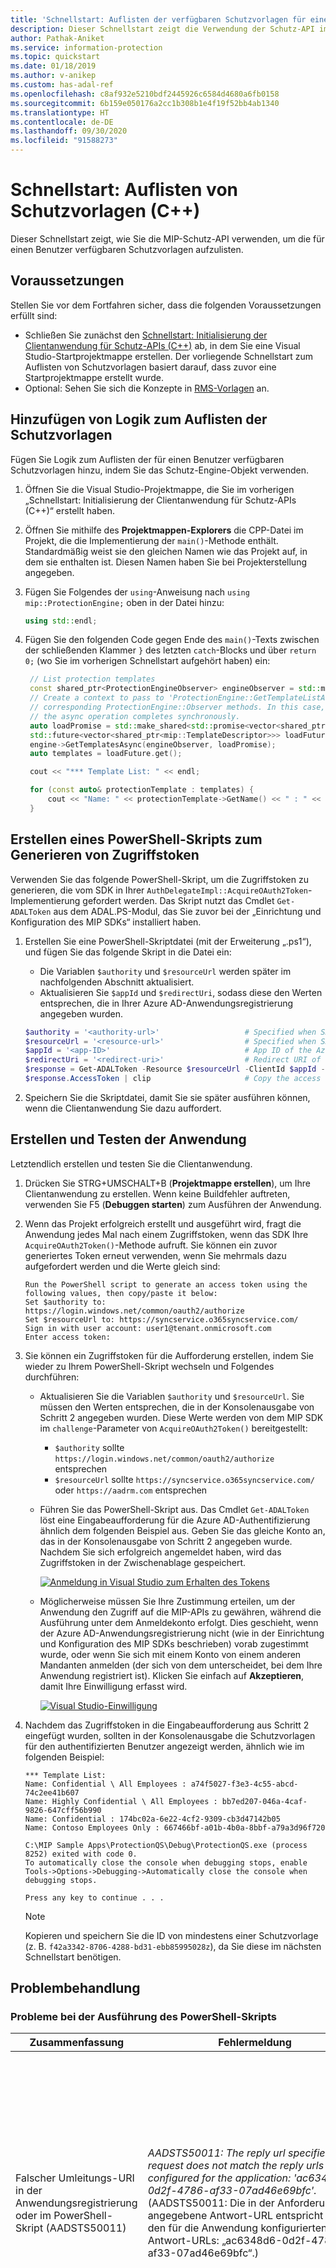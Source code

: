 ```yaml
---
title: 'Schnellstart: Auflisten der verfügbaren Schutzvorlagen für einen authentifizierten Benutzer in einem Microsoft Information Protection-Mandanten (MIP) mit dem MIP SDK für C++'
description: Dieser Schnellstart zeigt die Verwendung der Schutz-API im Microsoft Information Protection SDK für C++, um die für einen Benutzer verfügbaren Schutzvorlagen aufzulisten.
author: Pathak-Aniket
ms.service: information-protection
ms.topic: quickstart
ms.date: 01/18/2019
ms.author: v-anikep
ms.custom: has-adal-ref
ms.openlocfilehash: c8af932e5210bdf2445926c6584d4680a6fb0158
ms.sourcegitcommit: 6b159e050176a2cc1b308b1e4f19f52bb4ab1340
ms.translationtype: HT
ms.contentlocale: de-DE
ms.lasthandoff: 09/30/2020
ms.locfileid: "91588273"
---
```

# <a name="quickstart-list-protection-templates-c"></a>Schnellstart: Auflisten von Schutzvorlagen (C++)

Dieser Schnellstart zeigt, wie Sie die MIP-Schutz-API verwenden, um die für einen Benutzer verfügbaren Schutzvorlagen aufzulisten.

## <a name="prerequisites"></a>Voraussetzungen

Stellen Sie vor dem Fortfahren sicher, dass die folgenden Voraussetzungen erfüllt sind:

- Schließen Sie zunächst den [Schnellstart: Initialisierung der Clientanwendung für Schutz-APIs (C++)](quick-protection-app-initialization-cpp.md) ab, in dem Sie eine Visual Studio-Startprojektmappe erstellen. Der vorliegende Schnellstart zum Auflisten von Schutzvorlagen basiert darauf, dass zuvor eine Startprojektmappe erstellt wurde.
- Optional: Sehen Sie sich die Konzepte in [RMS-Vorlagen](/azure/information-protection/configure-policy-templates) an.

## <a name="add-logic-to-list-the-protection-templates"></a>Hinzufügen von Logik zum Auflisten der Schutzvorlagen

Fügen Sie Logik zum Auflisten der für einen Benutzer verfügbaren Schutzvorlagen hinzu, indem Sie das Schutz-Engine-Objekt verwenden.

1. Öffnen Sie die Visual Studio-Projektmappe, die Sie im vorherigen „Schnellstart: Initialisierung der Clientanwendung für Schutz-APIs (C++)“ erstellt haben.

2. Öffnen Sie mithilfe des **Projektmappen-Explorers** die CPP-Datei im Projekt, die die Implementierung der `main()`-Methode enthält. Standardmäßig weist sie den gleichen Namen wie das Projekt auf, in dem sie enthalten ist. Diesen Namen haben Sie bei Projekterstellung angegeben.

3. Fügen Sie Folgendes der `using`-Anweisung nach `using mip::ProtectionEngine;` oben in der Datei hinzu:

   ```cpp
   using std::endl;
   ```

4. Fügen Sie den folgenden Code gegen Ende des `main()`-Texts zwischen der schließenden Klammer `}` des letzten `catch`-Blocks und über `return 0;` (wo Sie im vorherigen Schnellstart aufgehört haben) ein:

   ```cpp
    // List protection templates
    const shared_ptr<ProtectionEngineObserver> engineObserver = std::make_shared<ProtectionEngineObserver>();
    // Create a context to pass to 'ProtectionEngine::GetTemplateListAsync'. That context will be forwarded to the
    // corresponding ProtectionEngine::Observer methods. In this case, we use promises/futures as a simple way to detect
    // the async operation completes synchronously.
    auto loadPromise = std::make_shared<std::promise<vector<shared_ptr<mip::TemplateDescriptor>>>>();
    std::future<vector<shared_ptr<mip::TemplateDescriptor>>> loadFuture = loadPromise->get_future();
    engine->GetTemplatesAsync(engineObserver, loadPromise);
    auto templates = loadFuture.get();

    cout << "*** Template List: " << endl;

    for (const auto& protectionTemplate : templates) {
        cout << "Name: " << protectionTemplate->GetName() << " : " << protectionTemplate->GetId() << endl;
    }

   ```

## <a name="create-a-powershell-script-to-generate-access-tokens"></a>Erstellen eines PowerShell-Skripts zum Generieren von Zugriffstoken

Verwenden Sie das folgende PowerShell-Skript, um die Zugriffstoken zu generieren, die vom SDK in Ihrer `AuthDelegateImpl::AcquireOAuth2Token`-Implementierung gefordert werden. Das Skript nutzt das Cmdlet `Get-ADALToken` aus dem ADAL.PS-Modul, das Sie zuvor bei der „Einrichtung und Konfiguration des MIP SDKs“ installiert haben.

1. Erstellen Sie eine PowerShell-Skriptdatei (mit der Erweiterung „.ps1“), und fügen Sie das folgende Skript in die Datei ein:

   - Die Variablen `$authority` und `$resourceUrl` werden später im nachfolgenden Abschnitt aktualisiert.
   - Aktualisieren Sie `$appId` und `$redirectUri`, sodass diese den Werten entsprechen, die in Ihrer Azure AD-Anwendungsregistrierung angegeben wurden.

   ```powershell
   $authority = '<authority-url>'                   # Specified when SDK calls AcquireOAuth2Token()
   $resourceUrl = '<resource-url>'                  # Specified when SDK calls AcquireOAuth2Token()
   $appId = '<app-ID>'                              # App ID of the Azure AD app registration
   $redirectUri = '<redirect-uri>'                  # Redirect URI of the Azure AD app registration
   $response = Get-ADALToken -Resource $resourceUrl -ClientId $appId -RedirectUri $redirectUri -Authority $authority -PromptBehavior:RefreshSession
   $response.AccessToken | clip                     # Copy the access token text to the clipboard
   ```

2. Speichern Sie die Skriptdatei, damit Sie sie später ausführen können, wenn die Clientanwendung Sie dazu auffordert.

## <a name="build-and-test-the-application"></a>Erstellen und Testen der Anwendung

Letztendlich erstellen und testen Sie die Clientanwendung.

1. Drücken Sie STRG+UMSCHALT+B (**Projektmappe erstellen**), um Ihre Clientanwendung zu erstellen. Wenn keine Buildfehler auftreten, verwenden Sie F5 (**Debuggen starten**) zum Ausführen der Anwendung.

2. Wenn das Projekt erfolgreich erstellt und ausgeführt wird, fragt die Anwendung jedes Mal nach einem Zugriffstoken, wenn das SDK Ihre `AcquireOAuth2Token()`-Methode aufruft. Sie können ein zuvor generiertes Token erneut verwenden, wenn Sie mehrmals dazu aufgefordert werden und die Werte gleich sind:

   ```console
   Run the PowerShell script to generate an access token using the following values, then copy/paste it below:
   Set $authority to: https://login.windows.net/common/oauth2/authorize
   Set $resourceUrl to: https://syncservice.o365syncservice.com/
   Sign in with user account: user1@tenant.onmicrosoft.com
   Enter access token:
   ```

3. Sie können ein Zugriffstoken für die Aufforderung erstellen, indem Sie wieder zu Ihrem PowerShell-Skript wechseln und Folgendes durchführen:

   - Aktualisieren Sie die Variablen `$authority` und `$resourceUrl`. Sie müssen den Werten entsprechen, die in der Konsolenausgabe von Schritt 2 angegeben wurden. Diese Werte werden von dem MIP SDK im `challenge`-Parameter von `AcquireOAuth2Token()` bereitgestellt:
     - `$authority` sollte `https://login.windows.net/common/oauth2/authorize` entsprechen
     - `$resourceUrl` sollte `https://syncservice.o365syncservice.com/` oder `https://aadrm.com` entsprechen
   - Führen Sie das PowerShell-Skript aus. Das Cmdlet `Get-ADALToken` löst eine Eingabeaufforderung für die Azure AD-Authentifizierung ähnlich dem folgenden Beispiel aus. Geben Sie das gleiche Konto an, das in der Konsolenausgabe von Schritt 2 angegeben wurde. Nachdem Sie sich erfolgreich angemeldet haben, wird das Zugriffstoken in der Zwischenablage gespeichert.

     [![Anmeldung in Visual Studio zum Erhalten des Tokens](media/quick-file-list-labels-cpp/acquire-token-sign-in.png)](media/quick-file-list-labels-cpp/acquire-token-sign-in.png#lightbox)

   - Möglicherweise müssen Sie Ihre Zustimmung erteilen, um der Anwendung den Zugriff auf die MIP-APIs zu gewähren, während die Ausführung unter dem Anmeldekonto erfolgt. Dies geschieht, wenn der Azure AD-Anwendungsregistrierung nicht (wie in der Einrichtung und Konfiguration des MIP SDKs beschrieben) vorab zugestimmt wurde, oder wenn Sie sich mit einem Konto von einem anderen Mandanten anmelden (der sich von dem unterscheidet, bei dem Ihre Anwendung registriert ist). Klicken Sie einfach auf **Akzeptieren**, damit Ihre Einwilligung erfasst wird.

     [![Visual Studio-Einwilligung](media/quick-file-list-labels-cpp/acquire-token-sign-in-consent.png)](media/quick-file-list-labels-cpp/acquire-token-sign-in-consent.png#lightbox)

4. Nachdem das Zugriffstoken in die Eingabeaufforderung aus Schritt 2 eingefügt wurden, sollten in der Konsolenausgabe die Schutzvorlagen für den authentifizierten Benutzer angezeigt werden, ähnlich wie im folgenden Beispiel:

   ```console
   *** Template List:
   Name: Confidential \ All Employees : a74f5027-f3e3-4c55-abcd-74c2ee41b607
   Name: Highly Confidential \ All Employees : bb7ed207-046a-4caf-9826-647cff56b990
   Name: Confidential : 174bc02a-6e22-4cf2-9309-cb3d47142b05
   Name: Contoso Employees Only : 667466bf-a01b-4b0a-8bbf-a79a3d96f720

   C:\MIP Sample Apps\ProtectionQS\Debug\ProtectionQS.exe (process 8252) exited with code 0.
   To automatically close the console when debugging stops, enable Tools->Options->Debugging->Automatically close the console when debugging stops.

   Press any key to continue . . .
   ```

   > [!NOTE]
   > Kopieren und speichern Sie die ID von mindestens einer Schutzvorlage (z. B. `f42a3342-8706-4288-bd31-ebb85995028z`), da Sie diese im nächsten Schnellstart benötigen.

## <a name="troubleshooting"></a>Problembehandlung

### <a name="problems-during-execution-of-powershell-script"></a>Probleme bei der Ausführung des PowerShell-Skripts

| Zusammenfassung | Fehlermeldung | Lösung |
|---------|---------------|----------|
| Falscher Umleitungs-URI in der Anwendungsregistrierung oder im PowerShell-Skript (AADSTS50011) |*AADSTS50011: The reply url specified in the request does not match the reply urls configured for the application: 'ac6348d6-0d2f-4786-af33-07ad46e69bfc'.* (AADSTS50011: Die in der Anforderung angegebene Antwort-URL entspricht nicht den für die Anwendung konfigurierten Antwort-URLs: „ac6348d6-0d2f-4786-af33-07ad46e69bfc“.) | Überprüfen Sie den verwendeten Umleitungs-URI, indem Sie einen der folgenden Schritte ausführen:<br><br><li>Aktualisieren Sie den Umleitungs-URI in der Azure AD-Anwendungskonfiguration, sodass er mit Ihrem PowerShell-Skript übereinstimmt. Überprüfen Sie anhand des Artikels zur [Einrichtung und Konfiguration des MIP SDKs](setup-configure-mip.md#register-a-client-application-with-azure-active-directory), ob Sie den Umleitungs-URI ordnungsgemäß konfiguriert haben.<br><li>Aktualisieren Sie die `redirectUri`-Variable in Ihrem PowerShell-Skript entsprechend Ihrer Anwendungsregistrierung. |
| Falsches Anmeldekonto (AADSTS50020) | *AADSTS50020: User account 'user@domain.com' from identity provider 'https://sts.windows.net/72f988bl-86f1-41af-91ab-2d7cd011db47/ ' does not exist in tenant 'Organization name' and cannot access the application '0edbblll-8773-44de-b87c-b8c6276d41eb' in that tenant.* (Das Benutzerkonto „user@domain.com“ vom Identitätsanbieter „https://sts.windows.net/72f988bl-86f1-41af-91ab-2d7cd011db47/“ ist im Mandanten „Name der Organisation“ nicht vorhanden und kann in diesem Mandanten nicht auf die Anwendung „0edbblll-8773-44de-b87c-b8c6276d41eb“ zugreifen.) | Führen Sie einen der folgenden Schritte aus:<br><br><li>Führen Sie das PowerShell-Skript erneut aus, aber achten Sie darauf, ein Konto vom gleichen Mandanten zu verwenden, bei dem Ihre Azure AD-Anwendung registriert ist.<br><li>Wenn Ihr Anmeldekonto richtig war, ist Ihre PowerShell-Hostsitzung möglicherweise unter einem anderen Konto authentifiziert. Beenden Sie in diesem Fall den Skripthost, und öffnen Sie ihn erneut. Versuchen Sie dann erneut, das Skript auszuführen.<br><li>Wenn Sie diesen Schnellstart mit einer Web-App (anstelle einer nativen App) durchführen und sich mit einem Konto von einem anderen Mandanten anmelden müssen, stellen Sie sicher, dass Ihre Azure AD-Anwendungsregistrierung für die Verwendung mehrerer Mandanten aktiviert ist. Dies können Sie überprüfen, indem Sie das Feature „Manifest bearbeiten“ in der Anwendungsregistrierung verwenden und sicherstellen, dass `"availableToOtherTenants": true,` angegeben wird. |
| Falsche Berechtigungen in der Anwendungsregistrierung (AADSTS65005) | *AADSTS65005: Invalid resource. The client has requested access to a resource, which is not listed in the requested permissions in the client's application registration. Client app ID: 0edbblll-8773-44de-b87c-b8c6276d41eb. Resource value from request: https://syncservice.o365syncservice.com/. Resource app ID: 870c4f2e-85b6-4d43-bdda-6ed9a579b725. List of valid resources from app registration: 00000002-0000-0000-c000-000000000000.* (Ungültige Ressource. Der Client hat den Zugriff auf eine Ressource angefordert, die in den angeforderten Berechtigungen in der Anwendungsregistrierung des Clients nicht aufgeführt ist. Client-App-ID: „0edbblll-8773-44de-b87c-b8c6276d41eb“. Ressourcenwert aus der Anforderung: „https://syncservice.o365syncservice.com/“. Ressourcen-App-ID: „870c4f2e-85b6-4d43-bdda-6ed9a579b725.“. Liste der gültigen Ressourcen aus der Anwendungsregistrierung: „00000002-0000-0000-c000-000000000000“.) | Aktualisieren Sie die Berechtigungsanforderungen in der Azure AD-Anwendungskonfiguration. Überprüfen Sie anhand des Artikels zur [Einrichtung und Konfiguration des MIP SDKs](setup-configure-mip.md#register-a-client-application-with-azure-active-directory), ob Sie die Berechtigungsanforderungen in Ihrer Anwendungsregistrierung ordnungsgemäß konfiguriert haben. |

### <a name="problems-during-execution-of-c-application"></a>Probleme bei der Ausführung der C++-Anwendung

| Zusammenfassung | Fehlermeldung | Lösung |
|---------|---------------|----------|
| Ungültiges Zugriffstoken | *An exception occurred... is the access token incorrect/expired?<br> (Ein Fehler ist aufgetreten. Das Zugriffstoken ist möglicherweise falsch oder abgelaufen.)<br>Failed API call: profile_add_engine_async Failed with: [class mip::PolicySyncException] Failed acquiring policy, Request failed with http status code: 401, x-ms-diagnostics: [2000001;reason="OAuth token submitted with the request cannot be parsed.";error_category="invalid_token"], correlationId:[35bc0023-3727-4eff-8062-000006d5d672]'<br> (Fehlerhafter API-Aufruf: profile_add_engine_async Fehler: [class mip::PolicySyncException] Fehler beim Abrufen der Richtlinie, Anforderung fehlgeschlagen – HTTP-Statuscode: 401, x-ms-diagnostics: [2000001;reason="Das mit der Anforderung übermittelte OAuth-Token kann nicht analysiert werden.";error_category="invalid_token"], correlationId:[35bc0023-3727-4eff-8062-000006d5d672])<br>C:\VSProjects\MipDev\Quickstarts\AppInitialization\x64\Debug\AppInitialization.exe (process 29924) exited with code 0.<br> (Die Ausführung von „C:\VSProjects\MipDev\Quickstarts\AppInitialization\x64\Debug\AppInitialization.exe“ (Prozess 29924) wurde mit dem Code 0 beendet.)<br>Press any key to close this window . . .* (Drücken Sie eine beliebige Taste, um dieses Fenster zu schließen.) | Wenn Ihr Projekt erfolgreich erstellt wird und dennoch eine Ausgabe ähnlich der linken angezeigt wird, enthält Ihre `AcquireOAuth2Token()`-Methode wahrscheinlich ein ungültiges oder abgelaufenes Token. Wechseln Sie wieder zu [Erstellen eines PowerShell-Skripts zum Generieren von Zugriffstoken](#create-a-powershell-script-to-generate-access-tokens), generieren Sie das Zugriffstoken neu, aktualisieren Sie `AcquireOAuth2Token()` erneut, und führen Sie die Erstellung und die Tests erneut durch. Sie können das Token und dessen Ansprüche auch untersuchen und überprüfen, indem Sie die einseitige Webanwendung [jwt.ms](https://jwt.ms/) verwenden. |

## <a name="next-steps"></a>Nächste Schritte

Nachdem Sie nun erfahren haben, wie Sie die für einen authentifizierten Benutzer verfügbaren Schutzvorlagen auflisten können, bearbeiten Sie den nächsten Schnellstart:

> [!div class="nextstepaction"]
> [Verschlüsseln und Entschlüsseln von Text](quick-protection-encrypt-decrypt text-cpp.md)